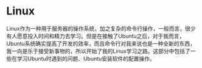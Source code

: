 # Linux

Linux作为一种用于服务器的操作系统，加之复杂的命令行操作，一般而言，很少有人愿意投入时间和精力去学习。但是在接触了Ubuntu之后，对于我而言，Ubuntu系统确实提高了开发的效率，而且命令行对我来说也是一种全新的东西，我一向是乐于接受新事物的，所以开始了我的Linux学习之路。这部分中包括了一些在学习Ubuntu时遇到的问题、Ubuntu安装软件的配置操作。
